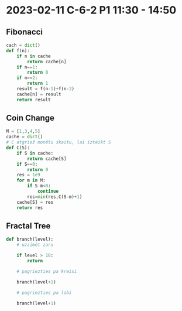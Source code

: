 # 2023-02-11 C-6-2 P1 11:30 - 14:50

## Fibonacci

```python
cach = dict()
def f(n):
    if n in cache
        return cache[n]
    if n==1:
        return 0
    if n==2:
        return 1
    result = f(n-1)+f(n-2)
    cache[n] = result
    return result
```

## Coin Change

```python
M = [1,3,4,5]
cache = dict()
# C atgriež monētu skaitu, lai izteikt S
def C(S):
    if S in cache:
        return cache[S]
    if S==0:
        return 0
    res = 1e9
    for m in M:
        if S-m<0:
            continue
        res=min(res,C(S-m)+1)
    cache[S] = res
    return res
```

## Fractal Tree

```python
def branch(level):
    # uzzīmēt zaru

    if level > 10:
        return

    # pagriezties pa kreisi

    branch(level+1)

    # pagriezties pa labi

    branch(level+1)
```